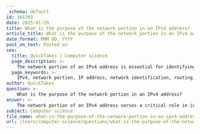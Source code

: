 ```yaml
---
_schema: default
id: 165703
date: 2025-01-29
title: What is the purpose of the network portion in an IPv4 address?
article_title: What is the purpose of the network portion in an IPv4 address?
date_format: MMM DD, YYYY
post_on_text: Posted on
seo:
  title: QuickTakes | Computer science
  page_description: >-
    The network portion of an IPv4 address is essential for identifying the specific network a device belongs to, facilitating routing of data packets, enabling subnetting, and managing IP address space efficiently.
  page_keywords: >-
    IPv4, network portion, IP address, network identification, routing, subnetting, IP address management, subnet mask, data packets, host portion
author: QuickTakes
question: >-
    What is the purpose of the network portion in an IPv4 address?
answer: >-
    The network portion of an IPv4 address serves a critical role in identifying the specific network to which a device belongs. An IPv4 address is a 32-bit identifier, typically represented in dotted decimal format (e.g., 192.168.10.1), and is divided into two main parts: the network portion and the host portion.\n\n### Purpose of the Network Portion\n\n1. **Network Identification**: The network portion of the IPv4 address specifies the network segment that the device is part of. This allows routers and switches to determine the correct path for data packets to reach their destination network.\n\n2. **Routing**: When data packets are transmitted over the internet or any IP-based network, routers use the network portion of the IP address to make forwarding decisions. They look at the network portion to determine if the destination IP address is within the same network or if it needs to be routed to another network.\n\n3. **Subnetting**: The network portion is also essential for subnetting, which is the practice of dividing a larger network into smaller, manageable sub-networks (subnets). This is achieved using a subnet mask, which defines how many bits of the IP address are used for the network portion versus the host portion. For example, in the IP address 10.20.30.40 with a subnet mask of 255.255.240.0 (or /20), the first 20 bits represent the network portion, while the remaining 12 bits represent the host portion.\n\n4. **Efficient IP Address Management**: By clearly defining the network portion, organizations can efficiently manage their IP address space, ensuring that devices within the same network can communicate effectively while also allowing for the organization of devices across different networks.\n\n### Example\n\nFor instance, consider the IPv4 address 10.20.30.40 with a subnet mask of 255.255.240.0. In binary, this can be represented as:\n\n- IPv4 Address: `00001010.00010100.00011110.00101000`\n- Subnet Mask: `11111111.11111111.11110000.00000000`\n\nIn this example, the first 20 bits (the network portion) identify the specific network, while the last 12 bits (the host portion) identify the specific device within that network.\n\nIn summary, the network portion of an IPv4 address is crucial for identifying the network segment, facilitating routing, enabling subnetting, and managing IP addresses efficiently.
subject: Computer science
file_name: what-is-the-purpose-of-the-network-portion-in-an-ipv4-address.md
url: /learn/computer-science/questions/what-is-the-purpose-of-the-network-portion-in-an-ipv4-address
---
```


&nbsp;